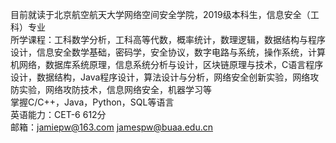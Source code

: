 目前就读于北京航空航天大学网络空间安全学院，2019级本科生，信息安全（工科）专业  
所学课程：工科数学分析，工科高等代数，概率统计，数理逻辑，数据结构与程序设计，信息安全数学基础，密码学，安全协议，数字电路与系统，操作系统，计算机网络，数据库系统原理，信息系统分析与设计，区块链原理与技术，C语言程序设计，数据结构，Java程序设计，算法设计与分析，网络安全创新实验，网络攻防实验，网络攻防技术，信息网络安全，机器学习等  
掌握C/C++，Java，Python，SQL等语言  
英语能力：CET-6 612分  
邮箱：jamiepw@163.com jamespw@buaa.edu.cn
